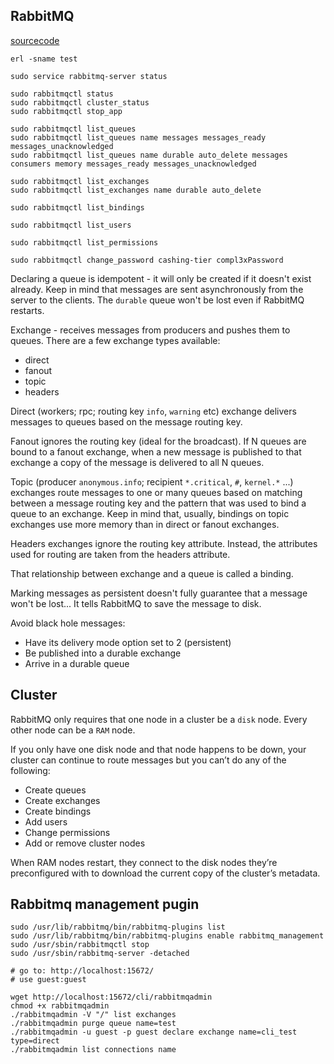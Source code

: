 RabbitMQ
-

[sourcecode](https://github.com/rabbitinaction/sourcecode)

````
erl -sname test
````
````
sudo service rabbitmq-server status

sudo rabbitmqctl status
sudo rabbitmqctl cluster_status
sudo rabbitmqctl stop_app

sudo rabbitmqctl list_queues
sudo rabbitmqctl list_queues name messages messages_ready messages_unacknowledged
sudo rabbitmqctl list_queues name durable auto_delete messages consumers memory messages_ready messages_unacknowledged

sudo rabbitmqctl list_exchanges
sudo rabbitmqctl list_exchanges name durable auto_delete

sudo rabbitmqctl list_bindings

sudo rabbitmqctl list_users

sudo rabbitmqctl list_permissions

sudo rabbitmqctl change_password cashing-tier compl3xPassword
````

Declaring a queue is idempotent - it will only be created if it doesn't exist already.
Keep in mind that messages are sent asynchronously from the server to the clients.
The `durable` queue won't be lost even if RabbitMQ restarts.

Exchange - receives messages from producers and pushes them to queues.
There are a few exchange types available:

* direct
* fanout
* topic
* headers

Direct (workers; rpc; routing key `info`, `warning` etc) exchange
delivers messages to queues based on the message routing key.

Fanout ignores the routing key (ideal for the broadcast).
If N queues are bound to a fanout exchange, when a new message is published to that exchange
a copy of the message is delivered to all N queues. 

Topic (producer `anonymous.info`; recipient `*.critical`, `#`, `kernel.*` ...) exchanges
route messages to one or many queues
based on matching between a message routing key
and the pattern that was used to bind a queue to an exchange. 
Keep in mind that, usually, bindings on topic exchanges use more memory than in direct or fanout exchanges.

Headers exchanges ignore the routing key attribute.
Instead, the attributes used for routing are taken from the headers attribute.

That relationship between exchange and a queue is called a binding.

Marking messages as persistent doesn't fully guarantee that a message won't be lost...
It tells RabbitMQ to save the message to disk.

Avoid black hole messages:

* Have its delivery mode option set to 2 (persistent)
* Be published into a durable exchange
* Arrive in a durable queue

## Cluster

RabbitMQ only requires that one node in a cluster be a `disk` node.
Every other node can be a `RAM` node.

If you only have one disk node and that node happens to be down,
your cluster can continue to route messages but you can’t do any of the following:

* Create queues
* Create exchanges
* Create bindings
* Add users
* Change permissions
* Add or remove cluster nodes

When RAM nodes restart, they connect to the disk nodes they’re preconfigured with
to download the current copy of the cluster’s metadata.

## Rabbitmq management pugin

````
sudo /usr/lib/rabbitmq/bin/rabbitmq-plugins list
sudo /usr/lib/rabbitmq/bin/rabbitmq-plugins enable rabbitmq_management
sudo /usr/sbin/rabbitmqctl stop
sudo /usr/sbin/rabbitmq-server -detached

# go to: http://localhost:15672/
# use guest:guest

wget http://localhost:15672/cli/rabbitmqadmin
chmod +x rabbitmqadmin
./rabbitmqadmin -V "/" list exchanges
./rabbitmqadmin purge queue name=test
./rabbitmqadmin -u guest -p guest declare exchange name=cli_test type=direct
./rabbitmqadmin list connections name
````
